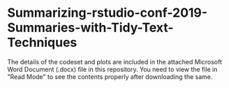 # Summarizing-rstudio-conf-2019-Summaries-with-Tidy-Text-Techniques

The details of the codeset and plots are included in the attached Microsoft Word Document (.docx) file in this repository. 
You need to view the file in "Read Mode" to see the contents properly after downloading the same.
